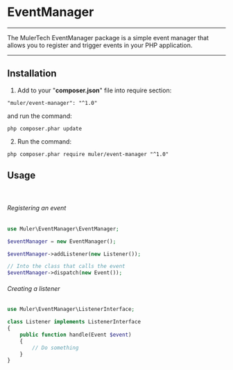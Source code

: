 # EventManager

___

The MulerTech EventManager package is a simple event manager that allows you to register and trigger events in your PHP application.

___

## Installation

1. Add to your "**composer.json**" file into require section:

```
"muler/event-manager": "^1.0"
```

and run the command:

```
php composer.phar update
```

2. Run the command:

```
php composer.phar require muler/event-manager "^1.0"
```

## Usage

<br>

###### Registering an event

```php
use Muler\EventManager\EventManager;

$eventManager = new EventManager();

$eventManager->addListener(new Listener());

// Into the class that calls the event
$eventManager->dispatch(new Event());
```

###### Creating a listener

```php
use Muler\EventManager\ListenerInterface;

class Listener implements ListenerInterface
{
    public function handle(Event $event)
    {
        // Do something
    }
}
```